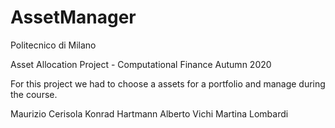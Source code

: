 # AssetManager
Politecnico di Milano 

Asset Allocation Project - Computational Finance
Autumn 2020

For this project we had to choose a assets for a portfolio and manage during the course.

Maurizio Cerisola
Konrad Hartmann
Alberto Vichi
Martina Lombardi
